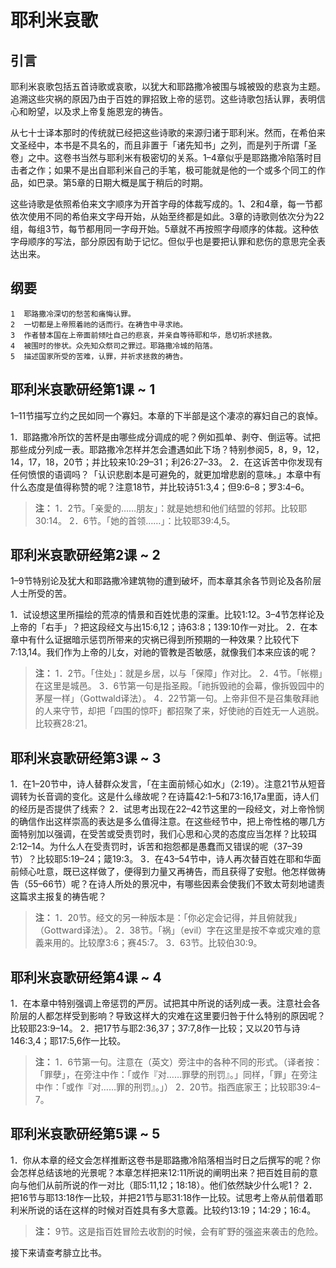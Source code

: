 # 耶利米哀歌

## 引言

耶利米哀歌包括五首诗歌或哀歌，以犹大和耶路撒冷被围与城被毁的悲哀为主题。追溯这些灾祸的原因乃由于百姓的罪招致上帝的惩罚。这些诗歌包括认罪，表明信心和盼望，以及求上帝复施恩宠的祷告。

从七十士译本那时的传统就已经把这些诗歌的来源归诸于耶利米。然而，在希伯来文圣经中，本书是不具名的，而且非置于「诸先知书」之列，而是列于所谓「圣卷」之中。这卷书当然与耶利米有极密切的关系。1–4章似乎是耶路撒冷陷落时目击者之作；如果不是出自耶利米自己的手笔，极可能就是他的一个或多个同工的作品，如巴录。第5章的日期大概是属于稍后的时期。

<!--more-->

这些诗歌是依照希伯来文字顺序为开首字母的体裁写成的。1、2和4章，每一节都依次使用不同的希伯来文字母开始，从始至终都是如此。3章的诗歌则依次分为22组，每组3节，每节都用同一字母开始。5章就不再按照字母顺序的体裁。这种依字母顺序的写法，部分原因有助于记忆。但似乎也是要把认罪和悲伤的意思完全表达出来。

## 纲要

	1  耶路撒冷深切的愁苦和痛悔认罪。
	2  一切都是上帝照着祂的话而行。在祷告中寻求祂。
	3  作者替本国在上帝面前倾吐自己的悲哀，并亲自等待耶和华，恳切祈求拯救。
	4  被围时的惨状。众先知众祭司之罪过。耶路撒冷城的陷落。
	5  描述国家所受的苦难，认罪，并祈求拯救的祷告。

## 耶利米哀歌研经第1课 ~ 1

1–11节描写立约之民如同一个寡妇。本章的下半部是这个凄凉的寡妇自己的哀悼。

1．耶路撒冷所饮的苦杯是由哪些成分调成的呢？例如孤单、剥夺、倒运等。试把那些成分列成一表。耶路撒冷怎样并怎会遭遇如此下场？特别参阅5，8，9，12，14，17，18，20节；并比较来10:29–31；利26:27–33。
2．在这诉苦中你发现有任何愤恨的语调吗？「认识悲剧本是可避免的，就更加增悲剧的意味。」本章中有什么态度是值得称赞的呢？注意18节，并比较诗51:3,4；但9:6–8；罗3:4–6。

> **注：**
> 1．2节。「亲愛的……朋友」：就是她想和他们结盟的邻邦。比较耶30:14。
> 2．6节。「她的首领……」：比较耶39:4,5。

## 耶利米哀歌研经第2课 ~ 2

1–9节特别论及犹大和耶路撒冷建筑物的遭到破坏，而本章其余各节则论及各阶层人士所受的苦。

1．试设想这里所描绘的荒凉的情景和百姓忧患的深重。比较1:12。3–4节怎样论及上帝的「右手」？把这段经文与出15:6,12；诗63:8；139:10作一对比。
2．在本章中有什么证据暗示惩罚所带来的灾祸已得到所预期的一种效果？比较代下7:13,14。我们作为上帝的儿女，对祂的管教是否敏感，就像我们本来应该的呢？

> **注：**
> 1．2节。「住处」：就是乡居，以与「保障」作对比。
> 2．4节。「帐棚」在这里是城邑。
> 3．6节第一句是指圣殿。「祂拆毁祂的会幕，像拆毁园中的茅屋一样」（Gottwald译法）。
> 4．22节第一句。上帝非但不是召集敬拜祂的人来守节，却把「四围的惊吓」都招聚了来，好使祂的百姓无一人逃脱。比较赛28:21。

## 耶利米哀歌研经第3课 ~ 3

1．在1–20节中，诗人替群众发言，「在主面前倾心如水」（2:19）。注意21节从短音调转为长音调的变化。这是什么缘故呢？在诗篇42:1–5和73:16,17a里面，诗人们的经历是否提供了线索？
2．试思考出现在22–42节这里的一段经文，对上帝怜悯的确信作出这样崇高的表达是多么值得注意。在这些经节中，把上帝性格的哪几方面特别加以强调，在受苦或受责罚时，我们心思和心灵的态度应当怎样？比较珥2:12–14。为什么人在受责罚时，诉苦和抱怨都是愚蠢而又错误的呢（37–39节）？比较耶5:19–24；箴19:3。
3．在43–54节中，诗人再次替百姓在耶和华面前倾心吐意，既已这样做了，便得到力量又再祷告，而且获得了安慰。他怎样做祷告（55–66节）呢？在诗人所处的景况中，有哪些因素会使我们不致太苛刻地谴责这篇求主报复的祷告呢？

> **注：**
> 1．20节。经文的另一种版本是：「你必定会记得，并且俯就我」（Gottward译法）。
> 2．38节。「祸」（evil）字在这里是按不幸或灾难的意義来用的。比较摩3:6；赛45:7。
> 3．63节。比较伯30:9。

## 耶利米哀歌研经第4课 ~ 4

1．在本章中特别强调上帝惩罚的严厉。试把其中所说的话列成一表。注意社会各阶层的人都怎样受到影响？导致这样大的灾难在这里要归咎于什么特别的原因呢？比较耶23:9–14。
2．把17节与耶2:36,37；37:7,8作一比较；又以20节与诗146:3,4；耶17:5,6作一比较。

> **注：**
> 1．6节第一句。注意在（英文）旁注中的各种不同的形式。（译者按：「罪孽」，在旁注中作：「或作『对……罪孽的刑罚』。」同样，「罪」在旁注中作：「或作『对……罪的刑罚』。」）
> 2．20节。指西底家王；比较耶39:4–7。

## 耶利米哀歌研经第5课 ~ 5

1．你从本章的经文会怎样推断这卷书是耶路撒冷陷落相当时日之后撰写的呢？你会怎样总结该地的光景呢？本章怎样把来12:11所说的阐明出来？把百姓目前的意向与他们从前所说的作一对比（耶5:11,12；18:18）。他们依然缺少什么呢1？
2．把16节与耶13:18作一比较，并把21节与耶31:18作一比较。试思考上帝从前借着耶利米所说的话在这样的时候对百姓具有多大意義。比较约13:19；14:29；16:4。

> **注：** 9节。这是指百姓冒险去收割的时候，会有旷野的强盗来袭击的危险。

接下来请查考腓立比书。